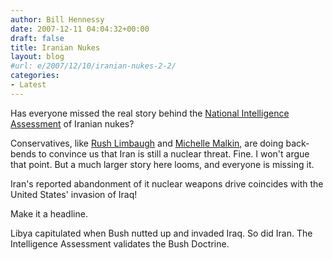 ```yaml
---
author: Bill Hennessy
date: 2007-12-11 04:04:32+00:00
draft: false
title: Iranian Nukes
layout: blog
#url: e/2007/12/10/iranian-nukes-2-2/
categories:
- Latest
---
```


Has everyone missed the real story behind the [National Intelligence Assessment](https://www.cnn.com/2007/POLITICS/12/06/iran.nie/index.html?section=cnn_latest) of Iranian nukes?




Conservatives, like [Rush Limbaugh](https://www.rushlimbaugh.com/home/daily/site_120607/content/01125107.guest.html) and [Michelle Malkin](https://michellemalkin.com/2007/12/04/president-bush-faces-the-press-and-congress/), are doing back-bends to convince us that Iran is still a nuclear threat.  Fine.  I won't argue that point.  But a much larger story here looms, and everyone is missing it.




Iran's reported abandonment of it nuclear weapons drive coincides with the United States' invasion of Iraq!




Make it a headline.




Libya capitulated when Bush nutted up and invaded Iraq.  So did Iran. The Intelligence Assessment validates the Bush Doctrine.



